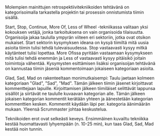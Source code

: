 Molempien mainittujen retrospektiivitekniikoiden tehtävänä on kategorisoimalla tarkastella projektin tai prosessin onnistumista tiimin sisällä.

Start, Stop, Continue, More Of, Less of Wheel  -tekniikassa valitaan yksi kokouksen vetäjä, jonka tarkoituksena on vain organisoida tilaisuutta. Organisoija jakaa taululla ympyrän viiteen eri sektoriin, jotka ovat otsikon mukaiset. Start sektorin kysymyksen ideana on kysyä tiimiltä mitä uusia asioita tiimin tulisi tehdä tulevaisuudessa. Stop vastaavasti kysyy mitkä käytänteet tulisi lopettaa. More Ofissa pyritään vastaamaan kysymykseen mitä tulisi tehdä enemmän ja Less of vastaavasti kysyy pitäisikö joitain toimintoja vähentää. Kysymysten esittämisen lisäksi organisoijan tehtävänä on kannustaa tiimin jäseniä kommentoimaan jokaiseen kategoriaan asioita.

Glad, Sad, Mad on rakenteeltaan monimutkaisempi: Taulu jaetaan kolmeen kategoriaan "Glad", "Sad", "Mad". Tämän jälkeen tiimin jäsenet kirjoittavat kommenttejaan lapuille. Kirjoittamisen jälkeen tiimiläiset selittävät lappunsa sisällöt ja siirtävät ne taululle kuvaavan kategorian alle. Tämän jälkeen jokaisen kategorian kommentit kerätään yhteen ja äänestetään kategorian kommenttien kesken. Kommentit käydään läpi per. kategoria äänimäärän mukaan. Yleensä Scrummaster johtaa keskustelua.

Tekniikoiden erot ovat selkeästi keveys. Ensimmäinen kuvailtu tekniikka kestää huomattavasti lyhyempään (n. 10-25 min), kun taas Glad, Sad, Mad kestää noin tunnin.
